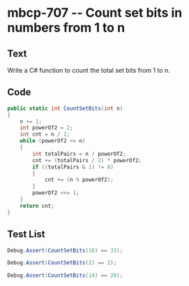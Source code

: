 # mbcp-707 -- Count set bits in numbers from 1 to n

## Text

Write a C# function to count the total set bits from 1 to n.

## Code

```csharp
public static int CountSetBits(int n)  
{  
    n += 1;  
    int powerOf2 = 2;  
    int cnt = n / 2;  
    while (powerOf2 <= n)  
    {  
        int totalPairs = n / powerOf2;  
        cnt += (totalPairs / 2) * powerOf2;  
        if ((totalPairs & 1) != 0)  
        {  
            cnt += (n % powerOf2);  
        }  
        powerOf2 <<= 1;  
    }  
    return cnt;  
}
```

## Test List

```csharp
Debug.Assert(CountSetBits(16) == 33);
```

```csharp
Debug.Assert(CountSetBits(2) == 2);
```

```csharp
Debug.Assert(CountSetBits(14) == 28);
```
